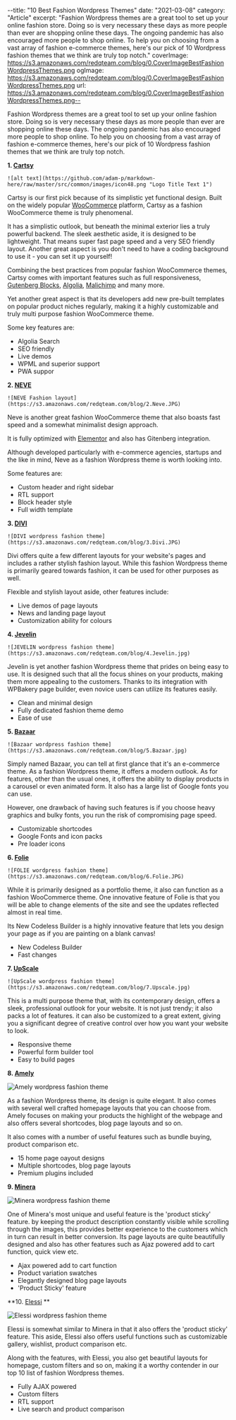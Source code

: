 --title: "10 Best Fashion Wordpress Themes"
date: "2021-03-08"
category: "Article"
excerpt: "Fashion Wordpress themes are a great tool to set up your online fashion store. Doing so is very necessary these days as more people than ever are shopping online these days. The ongoing pandemic has also encouraged more people to shop online. To help you on choosing from a vast array of fashion e-commerce themes, here's our pick of 10 Wordpress fashion themes that we think are truly top notch."
coverImage: https://s3.amazonaws.com/redqteam.com/blog/0.CoverImageBestFashionWordpressThemes.png
ogImage: https://s3.amazonaws.com/redqteam.com/blog/0.CoverImageBestFashionWordpressThemes.png
  url:  https://s3.amazonaws.com/redqteam.com/blog/0.CoverImageBestFashionWordpressThemes.png--



Fashion Wordpress themes are a great tool to set up your online fashion store. Doing so is very necessary these days as more people than ever are shopping online these days. The ongoing pandemic has also encouraged more people to shop online. To help you on choosing from a vast array of fashion e-commerce themes, here's our pick of 10 Wordpress fashion themes that we think are truly top notch.

**1. [Cartsy](redq.io/cartsy)**

```
![alt text](https://github.com/adam-p/markdown-here/raw/master/src/common/images/icon48.png "Logo Title Text 1")
```

Cartsy is our first pick because of its simplistic yet functional design. Built on the widely popular [WooCommerce](https://woocommerce.com/?aff=17277) platform, Cartsy as a fashion WooCommerce theme is truly phenomenal. 

It has a simplistic outlook, but beneath the minimal exterior lies a truly powerful backend. The sleek aesthetic aside, it is designed to be lightweight. That means super fast page speed and a very SEO friendly layout. Another great aspect is you don't need to have a coding background to use it - you can set it up yourself!

Combining the best practices from popular fashion WooCommerce themes, Cartsy comes with important features such as full responsiveness, [Gutenberg Blocks](https://wordpress.org/plugins/ultimate-addons-for-gutenberg/), [Algolia](https://www.algolia.com/), [Malichimp](https://mailchimp.com/) and many more.

Yet another great aspect is that its developers add new pre-built templates on popular product niches regularly, making it a highly customizable and truly multi purpose fashion WooCommerce theme.

Some key features are:

* Algolia Search
* SEO friendly
* Live demos
* WPML and superior support
* PWA suppor

**2. [NEVE](https://themeisle.com/themes/neve/?sscid=31k5_7mog9)**

```
![NEVE Fashion layout](https://s3.amazonaws.com/redqteam.com/blog/2.Neve.JPG)
```

Neve is another great fashion WooCommerce theme that also boasts fast speed and a somewhat minimalist design approach.

It is fully optimized with [Elementor](https://elementor.com/) and also has Gitenberg integration.

Although developed particularly with e-commerce agencies, startups and the like in mind, Neve as a fashion Wordpress theme is worth looking into.

Some features are:

* Custom header and right sidebar
* RTL support
* Block header style
* Full width template

**3. [DIVI](https://www.elegantthemes.com/gallery/divi/)**

```
![DIVI wordpress fashion theme](https://s3.amazonaws.com/redqteam.com/blog/3.Divi.JPG)
```

Divi offers quite a few different layouts for your website's pages and includes a rather stylish fashion layout. While this fashion Wordpress theme is primarily geared towards fashion, it can be used for other purposes as well. 

Flexible and stylish layout aside, other features include:

* Live demos of page layouts
* News and landing page layout
* Customization ability for colours

**4. [Jevelin](https://themeforest.net/item/jevelin-multipurpose-premium-responsive-wordpress-theme/14728833)**

```
![JEVELIN wordpress fashion theme](https://s3.amazonaws.com/redqteam.com/blog/4.Jevelin.jpg)
```

Jevelin is yet another fashion Wordpress theme that prides on being easy to use. It is designed such that all the focus shines on your products, making them more appealing to the customers. Thanks to its integration with WPBakery page builder, even novice users can utilize its features easily.

* Clean and minimal design
* Fully dedicated fashion theme demo
* Ease of use

**5. [Bazaar](https://themeforest.net/item/bazaar-a-modern-sharp-ecommerce-theme/20417085?gclid=CjwKCAiAkJKCBhAyEiwAKQBCknNVrUXkqOwEDnIRCyeu9AAckzQon9TOM-TH9kJnpQH4vxceJu45ixoC5AQQAvD_BwE)**

```
![Bazaar wordpress fashion theme](https://s3.amazonaws.com/redqteam.com/blog/5.Bazaar.jpg)
```

Simply named Bazaar, you can tell at first glance that it's an e-commerce theme. As a fashion Wordpress theme, it offers a modern outlook. As for features, other than the usual ones, it offers the ability to display products in a carousel or even animated form. It also has a large list of Google fonts you can use.

However, one drawback of having such features is if you choose heavy graphics and bulky fonts, you run the risk of compromising page speed.

* Customizable shortcodes
* Google Fonts and icon packs
* Pre loader icons

**6. [Folie](https://themeforest.net/item/folie-the-wordpress-website-builder/19946424?ref=code-less&irgwc=1&clickid=ziv0ctVERxyORarwUx0Mo3QUUkEQKtUtqXGa0g0&iradid=275988&irpid=1244749&iradtype=ONLINE_TRACKING_LINK&irmptype=mediapartner&mp_value1=&utm_campaign=af_impact_radius_1244749&utm_medium=affiliate&utm_source=impact_radius)**

```
![FOLIE wordpress fashion theme](https://s3.amazonaws.com/redqteam.com/blog/6.Folie.JPG)
```

While it is primarily designed as a portfolio theme, it also can function as a fashion WooCommerce theme. One innovative feature of Folie is that you will be able to change elements of the site and see the updates reflected almost in real time. 

Its New Codeless Builder is a highly innovative feature that lets you design your page as if you are painting on a blank canvas!

* New Codeless Builder
* Fast changes 

**7. [UpScale](https://themeforest.net/item/upscale-multipurpose-business-theme/19731058?ref=code-less&irgwc=1&clickid=ziv0ctVERxyORarwUx0Mo3QUUkEQKM1RqXGa0g0&iradid=275988&irpid=1244749&iradtype=ONLINE_TRACKING_LINK&irmptype=mediapartner&mp_value1=&utm_campaign=af_impact_radius_1244749&utm_medium=affiliate&utm_source=impact_radius)**

```
![UpScale wordpress fashion theme](https://s3.amazonaws.com/redqteam.com/blog/7.Upscale.jpg)
```

This is a multi purpose theme that, with its contemporary design, offers a sleek, professional outlook for your website. It is not just trendy; it also packs a lot of features. it can also be customized to a great extent, giving you a significant degree of creative control over how you want your website to look. 

* Responsive theme
* Powerful form builder tool
* Easy to build pages

**8. [Amely](https://themeforest.net/item/amely-ecommerce-wordpress-theme-for-woocommerce/20858805?irgwc=1&clickid=ziv0ctVERxyORarwUx0Mo3QUUkEQKN0RqXGa0g0&iradid=275988&irpid=369282&iradtype=ONLINE_TRACKING_LINK&irmptype=mediapartner&mp_value1=&utm_campaign=af_impact_radius_369282&utm_medium=affiliate&utm_source=impact_radius)**

![Amely wordpress fashion theme](https://s3.amazonaws.com/redqteam.com/blog/8.Amely.jpg)

As a fashion Wordpress theme, its design is quite elegant. It also comes with several well crafted homepage layouts that you can choose from. Amely focuses on making your products the highlight of the webpage and also offers several shortcodes, blog page layouts and so on.

It also comes with a number of useful features such as bundle buying, product comparison etc.

* 15 home page oayout designs
* Multiple shortcodes, blog page layouts
* Premium plugins included

**9. [Minera](https://themeforest.net/item/minera-minimalist-woocommerce-wordpress-theme/20823717?irgwc=1&clickid=ziv0ctVERxyORarwUx0Mo3QUUkEQKNX1qXGa0g0&iradid=275988&irpid=369282&iradtype=ONLINE_TRACKING_LINK&irmptype=mediapartner&mp_value1=&utm_campaign=af_impact_radius_369282&utm_medium=affiliate&utm_source=impact_radius)**

![Minera wordpress fashion theme](https://s3.amazonaws.com/redqteam.com/blog/9.Minera.jpg)

One of Minera's most unique and useful feature is the 'product sticky' feature. by keeping the product description constantly visible while scrolling through the images, this provides better experience to the customers which in turn can result in better conversion. Its page layouts are quite beautifully designed and also has other features such as Ajaz powered add to cart function, quick view etc.

* Ajax powered add to cart function
* Product variation swatches
* Elegantly designed blog page layouts
* 'Product Sticky' feature

**10. [Elessi](https://themeforest.net/item/elessi-woocommerce-ajax-wordpress-theme/20968615?irgwc=1&clickid=ziv0ctVERxyORarwUx0Mo3QUUkEQKPQ1qXGa0g0&iradid=275988&irpid=369282&iradtype=ONLINE_TRACKING_LINK&irmptype=mediapartner&mp_value1=&utm_campaign=af_impact_radius_369282&utm_medium=affiliate&utm_source=impact_radius) **

![Elessi wordpress fashion theme](https://s3.amazonaws.com/redqteam.com/blog/10.Elessi.jpg)

Elessi is somewhat similar to Minera in that it also offers the 'product sticky' feature. This aside, Elessi also offers useful functions such as customizable gallery, wishlist, product comparison etc.

Along with the features, with Elessi, you also get beautiful layouts for homepage, custom filters and so on, making it a worthy contender in our top 10 list of fashion Wordpress themes.

* Fully AJAX powered
* Custom filters
* RTL support
* Live search and product comparison
